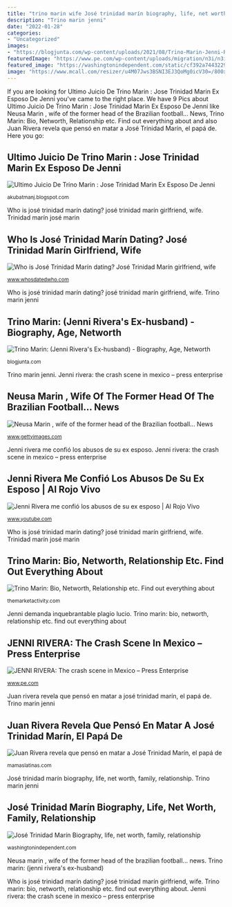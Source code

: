 ```yaml
---
title: "trino marin wife José trinidad marín biography, life, net worth, family, relationship"
description: "Trino marin jenni"
date: "2022-01-28"
categories:
- "Uncategorized"
images:
- "https://blogjunta.com/wp-content/uploads/2021/08/Trino-Marin-Jenni-Riveras-Ex-husband-–-Biography-Age-Networth.jpg"
featuredImage: "https://www.pe.com/wp-content/uploads/migration/n3i/n3iya3-10041941riveramexico4binary816642.jpg?w=620"
featured_image: "https://washingtonindependent.com/static/cf392a7443229705c915093151b2947d/80654/jose-trinidad-marin.jpg"
image: "https://www.mcall.com/resizer/u4M07Jws3BSNI3EJ3QoMg0icV30=/800x600/top/arc-anglerfish-arc2-prod-tronc.s3.amazonaws.com/public/X6PII673GJA35AO27WEDCHXGYU.png"
---
```


If you are looking for Ultimo Juicio De Trino Marin : Jose Trinidad Marin Ex Esposo De Jenni you've came to the right place. We have 9 Pics about Ultimo Juicio De Trino Marin : Jose Trinidad Marin Ex Esposo De Jenni like Neusa Marin , wife of the former head of the Brazilian football... News, Trino Marin: Bio, Networth, Relationship etc. Find out everything about and also Juan Rivera revela que pensó en matar a José Trinidad Marín, el papá de. Here you go:

## Ultimo Juicio De Trino Marin : Jose Trinidad Marin Ex Esposo De Jenni

![Ultimo Juicio De Trino Marin : Jose Trinidad Marin Ex Esposo De Jenni](https://www.mcall.com/resizer/u4M07Jws3BSNI3EJ3QoMg0icV30=/800x600/top/arc-anglerfish-arc2-prod-tronc.s3.amazonaws.com/public/X6PII673GJA35AO27WEDCHXGYU.png "Who is josé trinidad marín dating? josé trinidad marín girlfriend, wife")

<small>akubatmanj.blogspot.com</small>

Who is josé trinidad marín dating? josé trinidad marín girlfriend, wife. Trinidad marín josé marin

## Who Is José Trinidad Marín Dating? José Trinidad Marín Girlfriend, Wife

![Who is José Trinidad Marín dating? José Trinidad Marín girlfriend, wife](https://img1.bdbphotos.com/images/orig/h/7/h7gbpn4h6j7ghgg6.jpg?skj2io4l "Neusa corruption jose fbl")

<small>www.whosdatedwho.com</small>

Who is josé trinidad marín dating? josé trinidad marín girlfriend, wife. Trino marin jenni

## Trino Marin: (Jenni Rivera&#039;s Ex-husband) - Biography, Age, Networth

![Trino Marin: (Jenni Rivera&#039;s Ex-husband) - Biography, Age, Networth](https://blogjunta.com/wp-content/uploads/2021/08/Trino-Marin-Jenni-Riveras-Ex-husband-–-Biography-Age-Networth.jpg "Jenni demanda inquebrantable plagio lucio")

<small>blogjunta.com</small>

Trino marin jenni. Jenni rivera: the crash scene in mexico – press enterprise

## Neusa Marin , Wife Of The Former Head Of The Brazilian Football... News

![Neusa Marin , wife of the former head of the Brazilian football... News](https://media.gettyimages.com/photos/neusa-marin-wife-of-the-former-head-of-the-brazilian-football-jose-picture-id1021367314 "Trino jenni marin marín networth attracted")

<small>www.gettyimages.com</small>

Jenni rivera me confió los abusos de su ex esposo. Jenni rivera: the crash scene in mexico – press enterprise

## Jenni Rivera Me Confió Los Abusos De Su Ex Esposo | Al Rojo Vivo

![Jenni Rivera me confió los abusos de su ex esposo | Al Rojo Vivo](https://i.ytimg.com/vi/SGlr2_nWS8I/hqdefault.jpg "Trino mcall rivera jenni esposo loaiza esteban")

<small>www.youtube.com</small>

Who is josé trinidad marín dating? josé trinidad marín girlfriend, wife. Trinidad marín josé marin

## Trino Marin: Bio, Networth, Relationship Etc. Find Out Everything About

![Trino Marin: Bio, Networth, Relationship etc. Find out everything about](https://themarketactivity.com/wp-content/uploads/2021/07/02-Jenni-Rivera-blue-a-billboard-1548-compressed-1024x677.jpg "Trino marin jenni")

<small>themarketactivity.com</small>

Jenni demanda inquebrantable plagio lucio. Trino marin: bio, networth, relationship etc. find out everything about

## JENNI RIVERA: The Crash Scene In Mexico – Press Enterprise

![JENNI RIVERA: The crash scene in Mexico – Press Enterprise](https://www.pe.com/wp-content/uploads/migration/n3i/n3iya3-10041941riveramexico4binary816642.jpg?w=620 "Jenni rivera me confió los abusos de su ex esposo")

<small>www.pe.com</small>

Juan rivera revela que pensó en matar a josé trinidad marín, el papá de. Trino marin jenni

## Juan Rivera Revela Que Pensó En Matar A José Trinidad Marín, El Papá De

![Juan Rivera revela que pensó en matar a José Trinidad Marín, el papá de](https://images.ctfassets.net/86mn0qn5b7d0/featured-img-of-post-149601/8ef9abe4c02be918f75e656b647b0dc9/featured-img-of-post-149601.jpg?w=1800&amp;q=50&amp;fm=jpg&amp;fl=progressive "Jenni rivera: the crash scene in mexico – press enterprise")

<small>mamaslatinas.com</small>

José trinidad marín biography, life, net worth, family, relationship. Trino marin jenni

## José Trinidad Marín Biography, Life, Net Worth, Family, Relationship

![José Trinidad Marín Biography, life, net worth, family, relationship](https://washingtonindependent.com/static/cf392a7443229705c915093151b2947d/80654/jose-trinidad-marin.jpg "Trinidad marín josé marin")

<small>washingtonindependent.com</small>

Neusa marin , wife of the former head of the brazilian football... news. Trino marin: (jenni rivera&#039;s ex-husband)

Who is josé trinidad marín dating? josé trinidad marín girlfriend, wife. Trino marin: bio, networth, relationship etc. find out everything about. Jenni rivera: the crash scene in mexico – press enterprise
